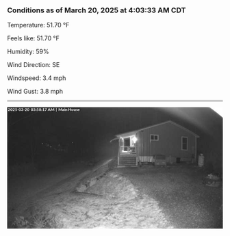 ### Conditions as of March 20, 2025 at 4:03:33 AM CDT 

Temperature: 51.70 &deg;F

Feels like: 51.70 &deg;F

Humidity: 59%

Wind Direction: SE

Windspeed: 3.4 mph

Wind Gust: 3.8 mph

---

<img src="./images/latest.jpeg"/>

